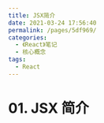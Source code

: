 ```yaml
---
title: JSX简介
date: 2021-03-24 17:56:40
permalink: /pages/5df969/
categories:
  - 《React》笔记
  - 核心概念
tags:
  - React
---
```


# 01. JSX 简介
